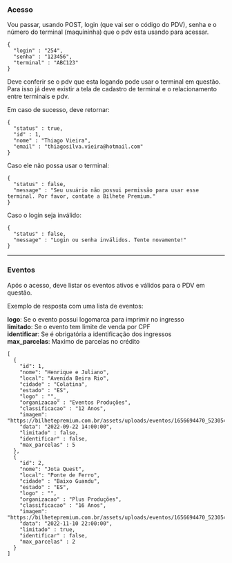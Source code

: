 ### Acesso

Vou passar, usando POST, login (que vai ser o código do PDV), senha e o número do terminal (maquininha) que o pdv esta usando para acessar.  
```
{
  "login" : "254",
  "senha" : "123456",
  "terminal" : "ABC123"  
}
```  

Deve conferir se o pdv que esta logando pode usar o terminal em questão.  
Para isso já deve existir a tela de cadastro de terminal e o relacionamento entre terminais e pdv.  

Em caso de sucesso, deve retornar:


```
{
  "status" : true,
  "id" : 1,
  "nome" : "Thiago Vieira",
  "email" : "thiagosilva.vieira@hotmail.com"  
}
```

Caso ele não possa usar o terminal:


```
{
  "status" : false,
  "message" : "Seu usuário não possui permissão para usar esse terminal. Por favor, contate a Bilhete Premium."  
}
```
Caso o login seja inválido:

```
{
  "status" : false,
  "message" : "Login ou senha inválidos. Tente novamente!"  
}
```

--------------------------------------------------------------------------------------------------  

### Eventos

Após o acesso, deve listar os eventos ativos e válidos para o PDV em questão.  

Exemplo de resposta com uma lista de eventos:  

__logo__: Se o evento possui logomarca para imprimir no ingresso  
__limitado__: Se o evento tem limite de venda por CPF  
__identificar__: Se é obrigatória a identificação dos ingressos  
__max_parcelas__: Maximo de parcelas no crédito  


```
[
  {
    "id": 1,
    "nome": "Henrique e Juliano",
    "local": "Avenida Beira Rio",
    "cidade" : "Colatina",
    "estado" : "ES",
    "logo" : "",_
    "organizacao" : "Eventos Produções",
    "classificacao" : "12 Anos",
    "imagem": "https://bilhetepremium.com.br/assets/uploads/eventos/1656694470_52305402bfed75c0b9b2.jpeg",
    "data": "2022-09-22 14:00:00", 
    "limitado" : false, 
    "identificar" : false,
    "max_parcelas" : 5
  },
  {
    "id": 2,
    "nome": "Jota Quest",
    "local": "Ponte de Ferro",
    "cidade" : "Baixo Guandu",
    "estado" : "ES",
    "logo" : "",
    "organizacao" : "Plus Produções",
    "classificacao" : "16 Anos",
    "imagem": "https://bilhetepremium.com.br/assets/uploads/eventos/1656694470_52305402bfed75c0b9b2.jpeg",
    "data": "2022-11-10 22:00:00", 
    "limitado" : true,
    "identificar" : false,
    "max_parcelas" : 2
  }
]
```

